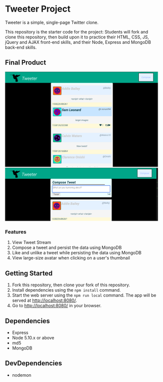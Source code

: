 # Tweeter Project

Tweeter is a simple, single-page Twitter clone.

This repository is the starter code for the project: Students will fork and clone this repository, then build upon it to practice their HTML, CSS, JS, jQuery and AJAX front-end skills, and their Node, Express and MongoDB back-end skills.

## Final Product

!["Screenshot: Tweets"](https://github.com/davideastmond/tweeter/blob/master/public/images/tweeter_01.png)
!["Screenshot: Compose Tweet"](https://github.com/davideastmond/tweeter/blob/master/public/images/tweeter_02.png)

### Features

1. View Tweet Stream
2. Compose a tweet and persist the data using MongoDB
3. Like and unlike a tweet while persisting the data using MongoDB
4. View large-size avatar when clicking on a user's thumbnail


## Getting Started

1. Fork this repository, then clone your fork of this repository.
2. Install dependencies using the `npm install` command.
3. Start the web server using the `npm run local` command. The app will be served at <http://localhost:8080/>.
4. Go to <http://localhost:8080/> in your browser.

## Dependencies

- Express
- Node 5.10.x or above
- md5
- MongoDB

## DevDependencies

- nodemon
